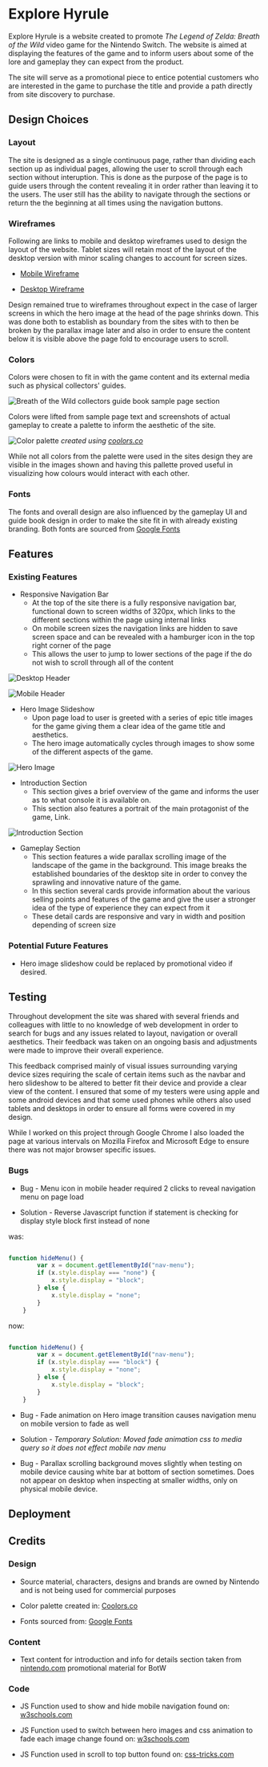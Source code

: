 # Explore Hyrule #

Explore Hyrule is a website created to promote *The Legend of Zelda: Breath of the Wild* video game for the Nintendo Switch. The website is aimed at displaying the features of the game and to inform users about some of the lore and gameplay they can expect from the product.

The site will serve as a promotional piece to entice potential customers who are interested in the game to purchase the title and provide a path directly from site discovery to purchase.

## Design Choices ##

### Layout ###
The site is designed as a single continuous page, rather than dividing each section up as individual pages, allowing the user to scroll through each section without interuption. This is done as the purpose of the page is to guide users through the content revealing it in order rather than leaving it to the users. The user still has the ability to navigate through the sections or return the the beginning at all times using the navigation buttons.

### Wireframes ###
Following are links to mobile and desktop wireframes used to design the layout of the website. Tablet sizes will retain most of the layout of the desktop version with minor scaling changes to account for screen sizes.

- [Mobile Wireframe](support-docs/wireframes/mobile-wireframe.png)

- [Desktop Wireframe](support-docs/wireframes/desktop-wireframe.png)

Design remained true to wireframes throughout expect in the case of larger screens in which the hero image at the head of the page shrinks down. This was done both to establish as boundary from the sites with to then be broken by the parallax image later and also in order to ensure the content below it is visible above the page fold to encourage users to scroll.

### Colors ###
Colors were chosen to fit in with the game content and its external media such as physical collectors' guides.

![Breath of the Wild collectors guide book sample page section](support-docs/images/color-palette-source.jpg "BotW collectors guide page")

Colors were lifted from sample page text and screenshots of actual gameplay to create a palette to inform the aesthetic of the site. 

![Color palette](support-docs/images/color-palette.png "Color palette created from sample images")
*created using [coolors.co](https://coolors.co/)*

While not all colors from the palette were used in the sites design they are visible in the images shown and having this pallette proved useful in visualizing how colours would interact with each other.

### Fonts ##
The fonts and overall design are also influenced by the gameplay UI and guide book design in order to make the site fit in with already existing branding. Both fonts are sourced from [Google Fonts](https://fonts.google.com/specimen/Cinzel+Decorative?preview.text=Explore%20Hyrule&preview.text_type=custom&category=Display#standard-styles)

## Features ##

### Existing Features ###
* Responsive Navigation Bar
    * At the top of the site there is a fully responsive navigation bar, functional down to screen widths of 320px, which links to the different sections within the page using internal links
    * On mobile screen sizes the navigation links are hidden to save screen space and can be revealed with a hamburger icon in the top right corner of the page
    * This allows the user to jump to lower sections of the page if the do not wish to scroll through all of the content

![Desktop Header](support-docs/screenshots/header-desktop.png "Desktop version of header navigation")

![Mobile Header](support-docs/screenshots/header-mobile.png "Mobile version of header navigation")

* Hero Image Slideshow
    * Upon page load to user is greeted with a series of epic title images for the game giving them a clear idea of the game title and aesthetics.
    * The hero image automatically cycles through images to show some of the different aspects of the game.

![Hero Image](support-docs/screenshots/hero-image-screenshot.jpg "Hero Image featuring BotW title card")

* Introduction Section
    * This section gives a brief overview of the game and informs the user as to what console it is available on.
    * This section also features a portrait of the main protagonist of the game, Link.

![Introduction Section](support-docs/screenshots/introduction-screenshot.png "Introduction section giving broad description of the game")

* Gameplay Section
    * This section features a wide parallax scrolling image of the landscape of the game in the background. This image breaks the established boundaries of the desktop site in order to convey the sprawling and innovative nature of the game.
    * In this section several cards provide information about the various selling points and features of the game and give the user a stronger idea of the type of experience they can expect from it
    * These detail cards are responsive and vary in width and position depending of screen size


### Potential Future Features ###

* Hero image slideshow could be replaced by promotional video if desired.

## Testing ##

Throughout development the site was shared with several friends and colleagues with little to no knowledge of web development in order to search for bugs and any issues related to layout, navigation or overall aesthetics. Their feedback was taken on an ongoing basis and adjustments were made to improve their overall experience. 

This feedback comprised mainly of visual issues surrounding varying device sizes requiring the scale of certain items such as the navbar and hero slideshow to be altered to better fit their device and provide a clear view of the content. I ensured that some of my testers were using apple and some android devices and that some used phones while others also used tablets and desktops in order to ensure all forms were covered in my design.

While I worked on this project through Google Chrome I also loaded the page at various intervals on Mozilla Firefox and Microsoft Edge to ensure there was not major browser specific issues.

### Bugs ###
* Bug - Menu icon in mobile header required 2 clicks to reveal navigation menu on page load

* Solution - Reverse Javascript function if statement is checking for display style block first instead of none

was:
```javascript

function hideMenu() {
        var x = document.getElementById("nav-menu");
        if (x.style.display === "none") {
            x.style.display = "block";
        } else {
            x.style.display = "none";
        }
    }
```
now: 
```javascript

function hideMenu() {
        var x = document.getElementById("nav-menu");
        if (x.style.display === "block") {
            x.style.display = "none";
        } else {
            x.style.display = "block";
        }
    }
```
* Bug - Fade animation on Hero image transition causes navigation menu on mobile version to fade as well

* Solution - _Temporary Solution: Moved fade animation css to media query so it does not effect mobile nav menu_

* Bug - Parallax scrolling background moves slightly when testing on mobile device causing white bar at bottom of section sometimes. Does not appear on desktop when inspecting at smaller widths, only on physical mobile device.

## Deployment ##


## Credits ##


### Design ###

* Source material, characters, designs and brands are owned by Nintendo and is not being used for commercial purposes

* Color palette created in: [Coolors.co](https://coolors.co/)

* Fonts sourced from: [Google Fonts](https://fonts.google.com/specimen/Cinzel+Decorative?preview.text=Explore%20Hyrule&preview.text_type=custom&category=Display#standard-styles)

### Content ###
* Text content for introduction and info for details section taken from [nintendo.com](https://www.nintendo.com/games/detail/the-legend-of-zelda-breath-of-the-wild-switch/) promotional material for BotW

### Code ###
* JS Function used to show and hide mobile navigation found on: [w3schools.com](https://www.w3schools.com/howto/howto_js_toggle_hide_show.asp)

* JS Function used to switch between hero images and css animation to fade each image change found on: [w3schools.com](https://www.w3schools.com/howto/howto_js_slideshow.asp)

* JS Function used in scroll to top button found on: [css-tricks.com](https://css-tricks.com/how-to-make-an-unobtrusive-scroll-to-top-button/)